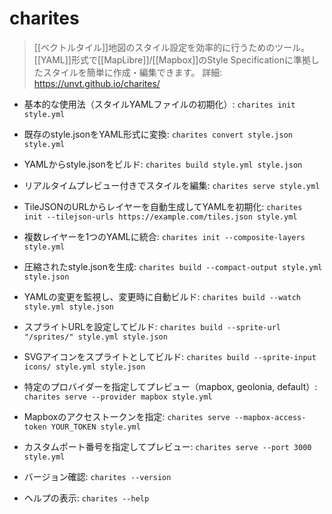 # charites

> [[ベクトルタイル]]地図のスタイル設定を効率的に行うためのツール。
> [[YAML]]形式で[[MapLibre]]/[[Mapbox]]のStyle Specificationに準拠したスタイルを簡単に作成・編集できます。
> 詳細: https://unvt.github.io/charites/

- 基本的な使用法（スタイルYAMLファイルの初期化）:
  `charites init style.yml`

- 既存のstyle.jsonをYAML形式に変換:
  `charites convert style.json style.yml`

- YAMLからstyle.jsonをビルド:
  `charites build style.yml style.json`

- リアルタイムプレビュー付きでスタイルを編集:
  `charites serve style.yml`

- TileJSONのURLからレイヤーを自動生成してYAMLを初期化:
  `charites init --tilejson-urls https://example.com/tiles.json style.yml`

- 複数レイヤーを1つのYAMLに統合:
  `charites init --composite-layers style.yml`

- 圧縮されたstyle.jsonを生成:
  `charites build --compact-output style.yml style.json`

- YAMLの変更を監視し、変更時に自動ビルド:
  `charites build --watch style.yml style.json`

- スプライトURLを設定してビルド:
  `charites build --sprite-url "/sprites/" style.yml style.json`

- SVGアイコンをスプライトとしてビルド:
  `charites build --sprite-input icons/ style.yml style.json`

- 特定のプロバイダーを指定してプレビュー（mapbox, geolonia, default）:
  `charites serve --provider mapbox style.yml`

- Mapboxのアクセストークンを指定:
  `charites serve --mapbox-access-token YOUR_TOKEN style.yml`

- カスタムポート番号を指定してプレビュー:
  `charites serve --port 3000 style.yml`

- バージョン確認:
  `charites --version`

- ヘルプの表示:
  `charites --help`
